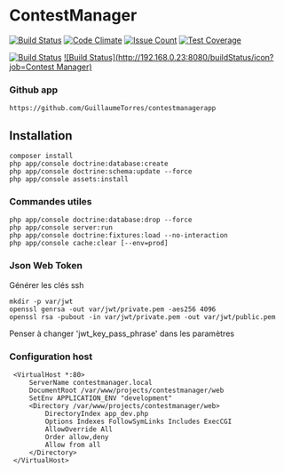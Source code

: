 # ContestManager

[![Build Status](https://travis-ci.org/GuillaumeTorres/contestmanager.svg?branch=master)](https://travis-ci.org/GuillaumeTorres/contestmanager)
[![Code Climate](https://codeclimate.com/github/GuillaumeTorres/contestmanager/badges/gpa.svg)](https://codeclimate.com/github/GuillaumeTorres/contestmanager)
[![Issue Count](https://codeclimate.com/github/GuillaumeTorres/contestmanager/badges/issue_count.svg)](https://codeclimate.com/github/GuillaumeTorres/contestmanager)
[![Test Coverage](https://codeclimate.com/github/GuillaumeTorres/contestmanager/badges/coverage.svg)](https://codeclimate.com/github/GuillaumeTorres/contestmanager/coverage)

[![Build Status](http://192.168.0.23:8080/job/Contest%20Manager/badge/icon)](http://192.168.0.23:8080/job/Contest%20Manager/)
[![Build Status](http://192.168.0.23:8080/buildStatus/icon?job=Contest Manager)](http://192.168.0.23:8080/job/Contest%20Manager/)

### Github app ###
 
```
https://github.com/GuillaumeTorres/contestmanagerapp
```

## Installation ##

```
composer install
php app/console doctrine:database:create
php app/console doctrine:schema:update --force
php app/console assets:install
 ```

### Commandes utiles ###

```
php app/console doctrine:database:drop --force
php app/console server:run
php app/console doctrine:fixtures:load --no-interaction
php app/console cache:clear [--env=prod]
```

### Json Web Token ###

Générer les clés ssh
```
mkdir -p var/jwt
openssl genrsa -out var/jwt/private.pem -aes256 4096
openssl rsa -pubout -in var/jwt/private.pem -out var/jwt/public.pem
```
Penser à changer 'jwt_key_pass_phrase' dans les paramètres

### Configuration host

```
 <VirtualHost *:80>
     ServerName contestmanager.local
     DocumentRoot /var/www/projects/contestmanager/web
     SetEnv APPLICATION_ENV "development"
     <Directory /var/www/projects/contestmanager/web>
         DirectoryIndex app_dev.php
         Options Indexes FollowSymLinks Includes ExecCGI
         AllowOverride All
         Order allow,deny
         Allow from all
     </Directory>
 </VirtualHost>
```

